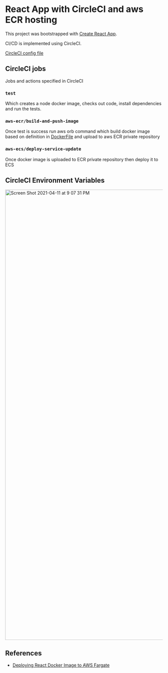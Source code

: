 # React App with CircleCI and aws ECR hosting

This project was bootstrapped with [Create React App](https://github.com/facebook/create-react-app).

CI/CD is implemented using CircleCI. 

[CircleCI config file](https://github.com/mushthak/react-circleci-sample/blob/main/.circleci/config.yml)

## CircleCI jobs

Jobs and actions specified in CircleCI

### `test`

Which creates a node docker image, checks out code, install dependencies and run the tests.

### `aws-ecr/build-and-push-image`

Once test is success run aws orb command which build docker image based on definition in [DockerFile](https://github.com/mushthak/react-circleci-sample/blob/main/Dockerfile) and upload to aws ECR private repository

### `aws-ecs/deploy-service-update`

Once docker image is uploaded to ECR private repository then deploy it to ECS

## CircleCI Environment Variables

<img width="1440" alt="Screen Shot 2021-04-11 at 9 07 31 PM" src="https://user-images.githubusercontent.com/11793859/114310892-13da8b80-9b0a-11eb-8c87-92d87ca1109c.png">

## References

- [Deploying React Docker Image to AWS Fargate](https://medium.com/@daniel.revie1/deploying-react-docker-image-to-aws-fargate-bf551128cb88)
